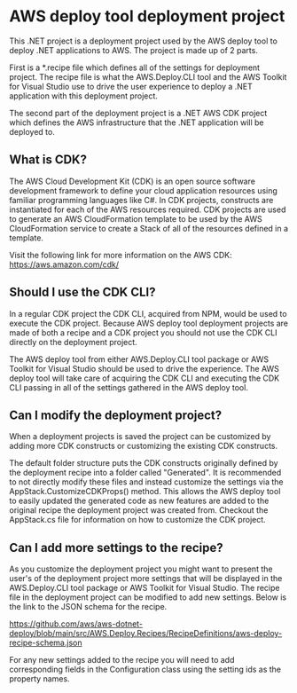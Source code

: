 # AWS deploy tool deployment project

This .NET project is a deployment project used by the AWS deploy tool to deploy .NET applications to AWS. The project is made
up of 2 parts.

First is a *.recipe file which defines all of the settings for deployment project. The recipe file is what
the AWS.Deploy.CLI tool and the AWS Toolkit for Visual Studio use to drive the user experience to deploy a .NET application
with this deployment project.

The second part of the deployment project is a .NET AWS CDK project which defines the AWS infrastructure that the
.NET application will be deployed to.

## What is CDK?
 
The AWS Cloud Development Kit (CDK) is an open source software development framework to define your cloud application
resources using familiar programming languages like C#. In CDK projects, constructs are instantiated for each of the
AWS resources required. CDK projects are used to generate an AWS CloudFormation template to be used by the
AWS CloudFormation service to create a Stack of all of the resources defined in a template.

Visit the following link for more information on the AWS CDK:
https://aws.amazon.com/cdk/

## Should I use the CDK CLI?

In a regular CDK project the CDK CLI, acquired from NPM, would be used to execute the CDK project. Because AWS deploy
tool deployment projects are made of both a recipe and a CDK project you should not use the CDK CLI directly on
the deployment project.

The AWS deploy tool from either AWS.Deploy.CLI tool package or AWS Toolkit for Visual Studio
should be used to drive the experience. The AWS deploy tool will take care of acquiring the CDK CLI and executing the
CDK CLI passing in all of the settings gathered in the AWS deploy tool.

## Can I modify the deployment project?

When a deployment projects is saved the project can be customized by adding more CDK constructs or customizing the existing
CDK constructs.

The default folder structure puts the CDK constructs originally defined by the deployment recipe into a folder called
"Generated". It is recommended to not directly modify these files and instead customize the settings via the
AppStack.CustomizeCDKProps() method. This allows the AWS deploy tool to easily updated the generated code
as new features are added to the original recipe the deployment project was created from. Checkout the AppStack.cs
file for information on how to customize the CDK project.

## Can I add more settings to the recipe?

As you customize the deployment project you might want to present the user's of the deployment project more
settings that will be displayed in the AWS.Deploy.CLI tool package or AWS Toolkit for Visual Studio. The recipe
file in the deployment project can be modified to add new settings. Below is the link to the JSON schema for the
recipe.

https://github.com/aws/aws-dotnet-deploy/blob/main/src/AWS.Deploy.Recipes/RecipeDefinitions/aws-deploy-recipe-schema.json

For any new settings added to the recipe you will need to add corresponding fields in the Configuration class using the
setting ids as the property names.

